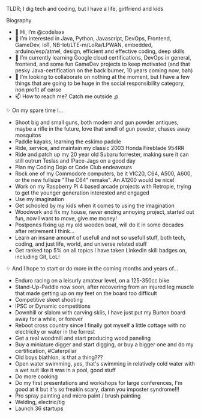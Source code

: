 TLDR; I dig tech and coding, but I have a life, girlfriend and kids

Biography
- 👋 Hi, I’m @codelaxx
- 👀 I’m interested in Java, Python, Javascript, DevOps, Frontend, GameDev, IoT, NB-Iot/LTE-m/LoRa/LPWAN, embedded, arduino/esp/atmel, design, efficient and effective coding, deep skills
- 🌱 I’m currently learning Google cloud certifications, DevOps in general, frontend, and some fun GameDev projects to keep motivated (and that pesky Java-certification on the back burner, 10 years coming now, bah)
- 💞️ I’m looking to collaborate on nothing at the moment, but I have a few things that are going to be huge in the social responsibility category, non profit øf cørse
- 📫 How to reach me? Catch me outside ;p

✨ On my spare time I...
- Shoot big and small guns, both modern and gun powder antiques, maybe a rifle in the future, love that smell of gun powder, chases away mosquitos
- Paddle kayaks, learning the eskimo paddle
- Ride, service, and maintain my classic 2003 Honda Fireblade 954RR
- Ride and patch up my 20 year old Subaru forrester, making sure it can still outrun Teslas and IPace-Jags on a good day
- Plan my Coding Dojo or Code Club endeavours
- Rock one of my Commodore computers, be it VIC20, C64, A500, A600, or the new fullsize "The C64" remake". An A1200 would be nice!
- Work on my Raspberry Pi 4 based arcade projects with Retropie, trying to get the younger generation interested and engaged
- Use my imagination
- Get schooled by my kids when it comes to using the imagination
- Woodwork and fix my house, never ending annoying project, started out fun, now I want to move, give me money!
- Postpones fixing up my old wooden boat, will do it in some decades after retirement I think...
- Learn an insane amount of usefull and not so usefull stuff, both tech, coding, and just life, world, and universe related stuff
- Get ranked top 5% on all topics I have taken LinkedIn skill badges on, including Git, LoL!

✨ And I hope to start or do more in the coming months and years of...
- Enduro racing on a leisurly amateur level, on a 125-350cc bike
- Stand-Up-Paddle now soon, after recovering from an injured leg muscle that made getting up on my feet on the board too difficult
- Competitive skeet shooting
- IPSC or Dynamic competitions
- Downhill or slalom with carving skiis, I have just put my Burton board away for a while, or forever
- Reboot cross country since I finally got myself a little cottage with no electricity or water in the forrest
- Get a real woodmill and start producing wood paneling
- Buy a miniature digger and start digging, or buy a bigger one and do my certification, #Caterpillar
- Old boys biathlon, is that a thing???
- Open water swimming, yes, that's swimming in relatively cold water with a wet suit like it was in a pool, good stuff
- Do more cooking
- Do my first presentations and workshops for large conferences, I'm good at it but it's so freakin scary, damn you imposter syndrome!!!
- Pro spray painting and micro paint / brush painting
- Welding, electric/tig
- Launch 36 startups



<!---
codelaxx/codelaxx is a ✨ special ✨ repository because its `README.md` (this file) appears on your GitHub profile.
You can click the Preview link to take a look at your changes.
--->
